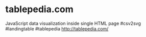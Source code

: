 # tablepedia.com
JavaScript data visualization inside single HTML page #csv2svg #landingtable #tablepedia http://tablepedia.com/
